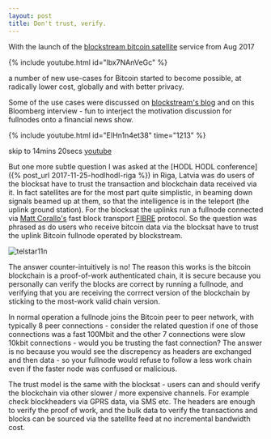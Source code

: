 ```yaml
---
layout: post
title: Don't trust, verify.
---
```


With the launch of the [blockstream bitcoin satellite](https://blockstream.com/satellite/) service from Aug 2017  

{% include youtube.html id="lbx7NAnVeGc" %}

a number of new use-cases for Bitcoin started to become possible, at radically lower cost, globally and with better privacy. 

Some of the use cases were discussed on [blockstream's blog](https://blockstream.com/2017/08/15/announcing-blockstream-satellite.html) 
and on this Bloomberg interview - fun to interject the motivation discussion for fullnodes onto a financial news show.

{% include youtube.html id="EIHn1n4et38" time="1213" %}

skip to 14mins 20secs [youtube](https://www.youtube.com/watch?v=EIHn1n4et38&t=14m20s)

But one more subtle question I was asked at the [HODL HODL conference]({% post_url 2017-11-25-hodlhodl-riga %}) 
in Riga, Latvia was do users of the blocksat have to trust the transaction and blockchain data received via it.  In fact satellites are for the most part quite simplistic, in beaming down signals beamed up at them, so that the intelligence 
is in the teleport (the uplink ground station).
For the blocksat the uplinks run a fullnode connected via [Matt Corallo's](https://twitter.com/thebluematt) fast block 
transport [FIBRE](https://bitcoinfibre.org) protocol.  So the question was phrased as do users who receive bitcoin data via the blocksat have to trust the uplink Bitcoin fullnode operated by blockstream.

![telstar11n]({{"/files/telstar11n.jpg"}})

The answer counter-intuitively is no!  The reason this works is the bitcoin blockchain is a proof-of-work authenticated chain,
it is secure because you personally can verify the blocks are correct by running a fullnode, and verifying that you are receiving the corrrect version of the blockchain by sticking to the most-work valid chain version.

In normal operation a fullnode joins the Bitcoin peer to peer network, with typically 8 peer connections - consider the
related question if one of those connections was a fast 100Mbit and the other 7 connections were slow 10kbit connections - would you be trusting the fast connection?  The answer is no because you would see the discrepency as headers are exchanged and 
then data - so your fullnode would refuse to follow a less work chain even if the faster node was confused or malicious.

The trust model is the same with the blocksat - users can and should verify the blockchain via other slower / more expensive channels.  For example check blockheaders via GPRS data, via SMS etc.  The headers are enough to verify the proof of work, 
and the bulk data to verify the transactions and blocks can be sourced via the satellite feed at no incremental bandwidth cost.
